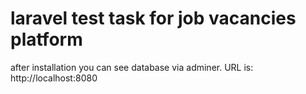 # laravel test task for job vacancies platform

after installation you can see database via adminer. URL is: http://localhost:8080

